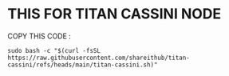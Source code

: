 # THIS FOR TITAN CASSINI NODE



COPY THIS CODE :

```
sudo bash -c "$(curl -fsSL https://raw.githubusercontent.com/shareithub/titan-cassini/refs/heads/main/titan-cassini.sh)"
```
